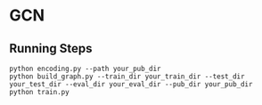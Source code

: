 # GCN 

## Running Steps

``` 
python encoding.py --path your_pub_dir
python build_graph.py --train_dir your_train_dir --test_dir your_test_dir --eval_dir your_eval_dir --pub_dir your_pub_dir
python train.py 
```


